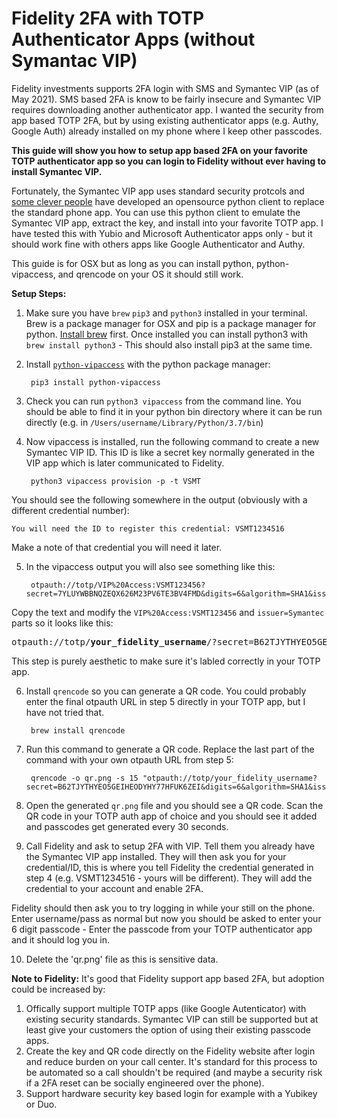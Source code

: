 

# Fidelity 2FA with TOTP Authenticator Apps (without Symantac VIP)


Fidelity investments supports 2FA login with SMS and Symantec VIP (as of May 2021).  SMS based 2FA is know to be fairly insecure and Symantec VIP requires downloading another authenticator app.  I wanted the security from app based TOTP 2FA, but by using existing authenticator apps (e.g. Authy, Google Auth) already installed on my phone where I keep other passcodes.

**This guide will show you how to setup app based 2FA on your favorite TOTP authenticator app so you can login to Fidelity without ever having to install Symantec VIP.**


Fortunately, the Symantec VIP app uses standard security protcols and [some clever people](https://github.com/dlenski/python-vipaccess) have developed an opensource python client to replace the standard phone app.  You can use this python client to emulate the Symantec VIP app, extract the key, and install into your favorite TOTP app.  I have tested this with Yubio and Microsoft Authenticator apps only - but it should work fine with others apps like Google Authenticator and Authy.

This guide is for OSX but as long as you can install python, python-vipaccess, and qrencode on your OS it should still work.

**Setup Steps:**

1. Make sure you have `brew` `pip3` and `python3` installed in your terminal.  Brew is a package manager for OSX and pip is a package manager for python.
[Install brew](https://brew.sh/) first.  Once installed you can install python3 with `brew install python3` - This should also install pip3 at the same time.

2. Install [`python-vipaccess`](https://github.com/dlenski/python-vipaccess) with the python package manager:

		pip3 install python-vipaccess

3. Check you can run `python3 vipaccess` from the command line.  You should be able to find it in your python bin directory where it can be run directly (e.g. in `/Users/username/Library/Python/3.7/bin`)

4. Now vipaccess is installed, run the following command to create a new Symantec VIP ID.  This ID is like a secret key normally generated in the VIP app which is later communicated to Fidelity.

		python3 vipaccess provision -p -t VSMT

You should see the following somewhere in the output (obviously with a different credential number):

	You will need the ID to register this credential: VSMT1234516

Make a note of that credential you will need it later.

5. In the vipaccess output you will also see something like this:

		otpauth://totp/VIP%20Access:VSMT123456?secret=7YLUYWBBNQZEQX626M23PV6TE3BV4FMD&digits=6&algorithm=SHA1&issuer=Symantec&period=30

Copy the text and modify the `VIP%20Access:VSMT123456` and `issuer=Symantec` parts so it looks like this:

<pre>
otpauth://totp/<b>your_fidelity_username</b>/?secret=B62TJYTHYEO5GEIHEODYHY77HFUK6ZEI&digits=6&algorithm=SHA1&<b>issuer=Fidelity</b>&period=30
</pre>

This step is purely aesthetic to make sure it's labled correctly in your TOTP app.


6. Install `qrencode` so you can generate a QR code.  You could probably enter the final otpauth URL in step 5 directly in your TOTP app, but I have not tried that.

		brew install qrencode


7. Run this command to generate a QR code.  Replace the last part of the command with your own otpauth URL from step 5:

		qrencode -o qr.png -s 15 "otpauth://totp/your_fidelity_username?secret=B62TJYTHYEO5GEIHEODYHY77HFUK6ZEI&digits=6&algorithm=SHA1&issuer=Fidelity&period=30"


8. Open the generated `qr.png` file and you should see a QR code.  Scan the QR code in your TOTP auth app of choice and you should see it added and passcodes get generated every 30 seconds.

9. Call Fidelity and ask to setup 2FA with VIP.  Tell them you already have the Symantec VIP app installed.  They will then ask you for your credential/ID, this is where you tell Fidelity the credential generated in step 4 (e.g. VSMT1234516 - yours will be different).  They will add the credential to your account and enable 2FA.

Fidelity should then ask you to try logging in while your still on the phone.  Enter username/pass as normal but now you should be asked to enter your 6 digit passcode - Enter the passcode from your TOTP authenticator app and it should log you in.

10. Delete the 'qr.png' file as this is sensitive data.


**Note to Fidelity:**
It's good that Fidelity support app based 2FA, but adoption could be increased by:
1. Offically support multiple TOTP apps (like Google Autenticator) with existing security standards.  Symantec VIP can still be supported but at least give your customers the option of using their existing passcode apps.
2. Create the key and QR code directly on the Fidelity website after login and reduce burden on your call center.  It's standard for this process to be automated so a call shouldn't be required (and maybe a security risk if a 2FA reset can be socially engineered over the phone).
3. Support hardware security key based login for example with a Yubikey or Duo.